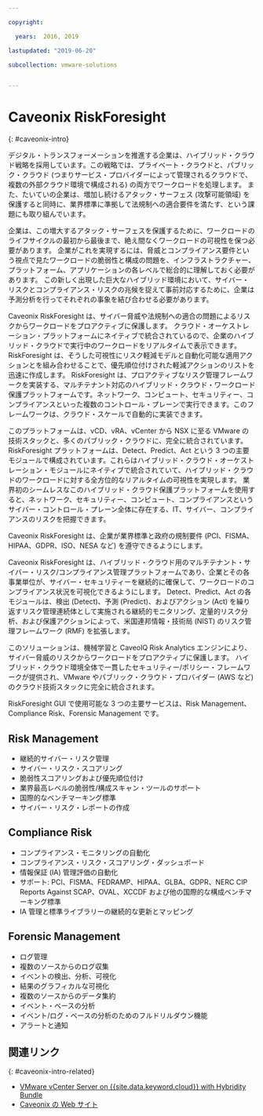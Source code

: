 ```yaml
---

copyright:

  years:  2016, 2019

lastupdated: "2019-06-20"

subcollection: vmware-solutions


---
```


# Caveonix RiskForesight
{: #caveonix-intro}

デジタル・トランスフォーメーションを推進する企業は、ハイブリッド・クラウド戦略を採用しています。この戦略では、プライベート・クラウドと、パブリック・クラウド (つまりサービス・プロバイダーによって管理されるクラウドで、複数の外部クラウド環境で構成される) の両方でワークロードを処理します。 また、たいていの企業は、増加し続けるアタック・サーフェス (攻撃可能領域) を保護すると同時に、業界標準に準拠して法規制への適合要件を満たす、という課題にも取り組んでいます。

企業は、この増大するアタック・サーフェスを保護するために、ワークロードのライフサイクルの最初から最後まで、絶え間なくワークロードの可視性を保つ必要があります。 企業がこれを実現するには、脅威とコンプライアンス要件という視点で見たワークロードの脆弱性と構成の問題を、インフラストラクチャー、プラットフォーム、アプリケーションの各レベルで総合的に理解しておく必要があります。 この新しく出現した巨大なハイブリッド環境において、サイバー・リスクとコンプライアンス・リスクの兆候を捉えて事前対応するために、企業は予測分析を行ってそれぞれの事象を結び合わせる必要があります。

Caveonix RiskForesight は、サイバー脅威や法規制への適合の問題によるリスクからワークロードをプロアクティブに保護します。 クラウド・オーケストレーション・プラットフォームにネイティブで統合されているので、企業のハイブリッド・クラウドで実行中のワークロードをリアルタイムで表示できます。 RiskForesight は、そうした可視性にリスク軽減モデルと自動化可能な適用アクションとを組み合わせることで、優先順位付けされた軽減アクションのリストを迅速に作成します。 RiskForesight は、プロアクティブなリスク管理フレームワークを実装する、マルチテナント対応のハイブリッド・クラウド・ワークロード保護プラットフォームです。ネットワーク、コンピュート、セキュリティー、コンプライアンスといった複数のコントロール・プレーンで実行できます。このフレームワークは、クラウド・スケールで自動的に実装できます。

このプラットフォームは、vCD、vRA、vCenter から NSX に至る VMware の技術スタックと、多くのパブリック・クラウドに、完全に統合されています。 RiskForesight プラットフォームは、Detect、Predict、Act という 3 つの主要モジュールで構成されています。これらはハイブリッド・クラウド・オーケストレーション・モジュールにネイティブで統合されていて、ハイブリッド・クラウドのワークロードに対する全方位的なリアルタイムの可視性を実現します。 業界初のシームレスなこのハイブリッド・クラウド保護プラットフォームを使用すると、ネットワーク、セキュリティー、コンピュート、コンプライアンスというサイバー・コントロール・プレーン全体に存在する、IT、サイバー、コンプライアンスのリスクを把握できます。

Caveonix RiskForesight は、企業が業界標準と政府の規制要件 (PCI、FISMA、HIPAA、GDPR、ISO、NESA など) を遵守できるようにします。

Caveonix RiskForesight は、ハイブリッド・クラウド用のマルチテナント・サイバー・リスク/コンプライアンス管理プラットフォームであり、企業とその各事業単位が、サイバー・セキュリティーを継続的に確保して、ワークロードのコンプライアンス状況を可視化できるようにします。 Detect、Predict、Act の各モジュールは、検出 (Detect)、予測 (Predict)、およびアクション (Act) を繰り返すリスク管理連続体として実施される継続的モニタリング、定量的リスク分析、および保護アクションによって、米国連邦情報・技術局 (NIST) のリスク管理フレームワーク (RMF) を拡張します。

このソリューションは、機械学習と CaveoIQ Risk Analytics エンジンにより、サイバー脅威のリスクからワークロードをプロアクティブに保護します。 ハイブリッド・クラウド環境全体で一貫したセキュリティー/ポリシー・フレームワークが提供され、VMware やパブリック・クラウド・プロバイダー (AWS など) のクラウド技術スタックに完全に統合されます。

RiskForesight GUI で使用可能な 3 つの主要サービスは、Risk Management、Compliance Risk、Forensic Management です。

## Risk Management

- 継続的サイバー・リスク管理
- サイバー・リスク・スコアリング
- 脆弱性スコアリングおよび優先順位付け
- 業界最高レベルの脆弱性/構成スキャン・ツールのサポート
- 国際的なベンチマーキング標準
- サイバー・リスク・レポートの作成

## Compliance Risk

- コンプライアンス・モニタリングの自動化
- コンプライアンス・リスク・スコアリング・ダッシュボード
- 情報保証 (IA) 管理評価の自動化
- サポート: PCI、FISMA、FEDRAMP、HIPAA、GLBA、GDPR、NERC CIP Reports Against SCAP、OVAL、XCCDF および他の国際的な構成ベンチマーキング標準
- IA 管理と標準ライブラリーの継続的な更新とマッピング

## Forensic Management

- ログ管理
- 複数のソースからのログ収集
- イベントの検出、分析、可視化
- 結果のグラフィカルな可視化
- 複数のソースからのデータ集約
- イベント・ベースの分析
- イベント/ログ・ベースの分析のためのフルドリルダウン機能
- アラートと通知

## 関連リンク
{: #caveonix-intro-related}

* [VMware vCenter Server on {{site.data.keyword.cloud}} with Hybridity Bundle](/docs/services/vmwaresolutions/archiref/vcs?topic=vmware-solutions-vcs-hybridity-intro)
* [Caveonix の Web サイト](https://www.caveonix.com/)
